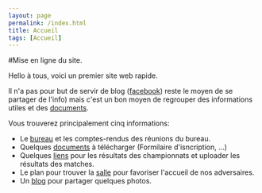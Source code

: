 ```yaml
---
layout: page
permalink: /index.html
title: Accueil
tags: [Accueil]
---
```

#Mise en ligne du site.

Hello à tous, voici un premier site web rapide.

Il n'a pas pour but de servir de blog ([facebook](https://www.facebook.com/groups/322079687873925/)) reste le moyen de se partager de l'info) mais c'est un bon moyen de regrouper des informations utiles et des [documents](/documents).

Vous trouverez principalement cinq informations:

* Le [bureau](/bureau) et les comptes-rendus des réunions du bureau.
* Quelques [documents](/documents) à télécharger (Formilaire d'isncription, ...)
* Quelques [liens](/liens) pour les résultats des championnats et uploader les résultats des matches.
* Le plan pour trouver la [salle](/salle) pour favoriser l'accueil de nos adversaires.  
* Un [blog](/blog) pour partager quelques photos.
